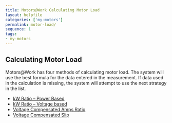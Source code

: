 ```yaml
---
title: Motors@Work Calculating Motor Load
layout: helpfile
categories: ['my-motors']
permalink: motor-load/
sequence: 1
tags:
- my-motors
---
```

## Calculating Motor Load

Motors@Work has four methods of calculating motor load.  The system will use the best
formula for the data entered in the measurement.  If data used in the calculation is
missing, the system will attempt to use the next strategy in the list.
- [kW Ratio – Power Based](/kw-ratio-power-based)
- [kW Ratio – Voltage based](/kw-ratio-voltage-based)
- [Voltage Compensated Amps Ratio](/voltage-compensated-amps-ratio)
- [Voltage Compensated Slip](/voltage-compensated-slip)
